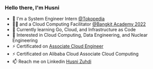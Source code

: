 ### Hello there, I'm Husni

- 🔭 I'm a System Engineer Intern [@Tokopedia](https://www.tokopedia.com/)
- 👩‍🏫 and a Cloud Computing Facilitator [@Bangkit Academy 2022](https://grow.google/intl/id_id/bangkit/)
- 🌱 Currently learning Go, Cloud, and Infrastructure as Code
- 👀 Interested in Cloud Computing, Data Engineering, and Nuclear Engineering
- ⚡ Certificated on [Associate Cloud Engineer](https://www.credential.net/c2cbc5cd-b8ca-41fc-8417-f618631078e1)
- ⚡ Certificated on Alibaba Cloud Associate Cloud Computing
- 📫 Reach me on Linkedin [Husni Zuhdi](https://www.linkedin.com/in/husni-naufal-zuhdi/)

<!--
Here are some ideas to get you started:

- 🔭 I’m currently working on ...
- 🌱 I’m currently learning ...
- 👯 I’m looking to collaborate on ...
- 🤔 I’m looking for help with ...
- 💬 Ask me about ...
- 📫 How to reach me: ...
- 😄 Pronouns: ...
- ⚡ Fun fact: ...
-->
